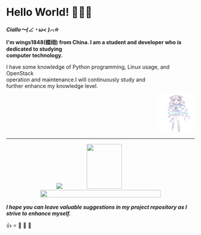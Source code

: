 # Hello World! :tada::tada::tada:

***Ciallo～(∠・ω< )⌒☆***

**I'm wings1848(蝶䌻) from China. I am a student and developer who is dedicated to studying   
computer technology.**


I have some knowledge of Python programming, Linux usage, and OpenStack   
operation and maintenance.I will continuously study and   
further enhance my knowledge level.

<p align="right">
  <img src=".\images\ctj.gif" style="max-height: 100%; width: 20%; height: 20%;">
  <br >
</p>

---

<p align="center">
  <img src="https://github-readme-stats.vercel.app/api?username=wings1848&show_icons=true&theme=prussian" style="max-width: 100%; height: 120px;">
  <img src="https://github-readme-stats.vercel.app/api/top-langs/?username=wings1848&theme=prussian&layout=compact" style="height: 120px; width: 43%">
  <img src="https://github-readme-activity-graph.vercel.app/graph?username=wings1848&theme=react-dark" style="width: 80%; height: 80%;">
  <br >
</p>

***I hope you can leave valuable suggestions in my project repository as I strive to enhance myself.***

:+1: :star: :pray: :pray: :pray:

